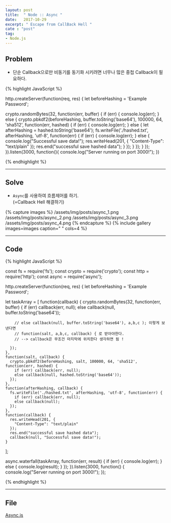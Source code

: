 ```yaml
---
layout: post
title:  " Node :: Async "
date:   2017-10-29
excerpt: " Escape from CallBack Hell "
cate : "post"
tag:
- Node.js
---
```


## Problem

* 단순 Callback으로만 비동기를 동기화 시키려면 너무나 많은 중첩 Callback이 필요하다.

{% highlight JavaScript %}

http.createServer(function(req, res) {
  let beforeHashing = 'Example Password';

  crypto.randomBytes(32, function(err, buffer) {
    if (err) {
      console.log(err);
    } else {
      crypto.pbkdf2(beforeHashing, buffer.toString('base64'), 100000, 64, 'sha512', function(err, hashed) {
        if (err) {
          console.log(err);
        } else {
          let afterHashing = hashed.toString('base64');
          fs.writeFile('./hashed.txt', afterHashing, 'utf-8', function(err) {
            if (err) {
              console.log(err);
            } else {
              console.log("Successful save data!");
              res.writeHead(201, {
                "Content-Type": "text/plain"
              });
              res.end("successful save hashed data");
            }
          });
        }
      });
    }
  });
}).listen(3000, function(){
	console.log("Server running on port 3000!");
})

{% endhighlight %}

---

## Solve 

* `Async`를 사용하여 흐름제어를 하기. <br> (=Callback Hell 해결하기)

{% capture images %}
	/assets/img/posts/async_1.png
	/assets/img/posts/async_2.png
	/assets/img/posts/async_3.png
	/assets/img/posts/async_4.png
{% endcapture %}
{% include gallery images=images caption=" " cols=4 %}


---

## Code
{% highlight JavaScript %}

const fs = require('fs');
const crypto = require('crypto');
const http = require('http');
const async = require('async');

http.createServer(function(req, res) {
  let beforeHashing = 'Example Password';

  let taskArray = [
    function(callback) {
      crypto.randomBytes(32, function(err, buffer) {
        if (err) callback(err, null);
        else callback(null, buffer.toString('base64'));

        // else callback(null, buffer.toString('base64'), a,b,c ); 이렇게 보낸다면        
        // function(salt, a,b,c, callback) { 로 받아야한다. 
        // --> callback은 무조건 마지막에 위치한다 생각하면 됨 !

      });
    },
    function(salt, callback) {
      crypto.pbkdf2(beforeHashing, salt, 100000, 64, 'sha512', function(err, hashed) {
        if (err) callback(err, null);
        else callback(null, hashed.toString('base64'));
      });
    },
    function(afterHashing, callback) {
      fs.writeFile('./hashed.txt', afterHashing, 'utf-8', function(err) {
        if (err) callback(err, null);
        else callback(null);
      });
    },
    function(callback) {
      res.writeHead(201, {
        "Content-Type": "text/plain"
      });
      res.end("successful save hashed data");
      callback(null, "Successful save data!");
    }
  ];


  async.waterfall(taskArray, function(err, result) {
    if (err) {
      console.log(err);
    } else {
      console.log(result);
    }
  });
}).listen(3000, function() {
  console.log("Server running on port 3000!");
});

{% endhighlight %}

---

## File

[Async.js](https://github.com/goodGid/Node.js/blob/master/async.js)
